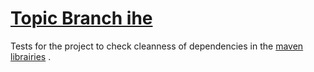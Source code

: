 # [Topic Branch ihe](https://github.com/fluentcodes/ihe-generate)
Tests for the project to check cleanness of dependencies in the [maven librairies](https://mvnrepository.com/artifact/org.fluentcodes.ihe) .


